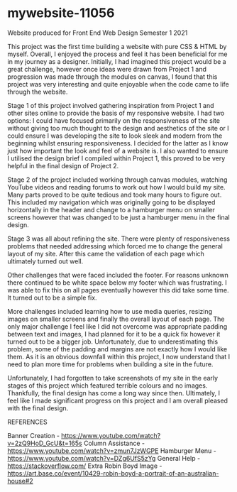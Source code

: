 # mywebsite-11056
 Website produced for Front End Web Design Semester 1 2021

This project was the first time building a website with pure CSS & HTML by myself. Overall, I enjoyed the process and feel it has been beneficial for me in my journey as a designer. Initially, I had imagined this project would be a great challenge, however once ideas were drawn from Project 1 and progression was made through the modules on canvas, I found that this project was very interesting and quite enjoyable when the code came to life through the website.

Stage 1 of this project involved gathering inspiration from Project 1 and other sites online to provide the basis of my responsive website. I had two options: I could have focused primarily on the responsiveness of the site without giving too much thought to the design and aesthetics of the site or I could ensure I was developing the site to look sleek and modern from the beginning whilst ensuring responsiveness. I decided for the latter 
as I know just how important the look and feel of a website is. I also wanted to ensure I utilised the design brief I compiled within Project 1, this proved to be very helpful in the final design of Project 2.

Stage 2 of the project included working through canvas modules, watching YouTube videos and reading forums to work out how I would build my site. Many parts proved to be quite tedious and took many hours to figure out. This included my navigation which was originally going to be displayed horizontally in the header and change to a hamburger menu on smaller screens however that was changed to be just a hamburger menu in the final design.

Stage 3 was all about refining the site. There were plenty of responsiveness problems that needed addressing which forced me to change the general layout of my site.  After this came the validation of each page which ultimately turned out well. 

Other challenges that were faced included the footer. For reasons unknown there continued to be white space below my footer which was frustrating. I was able to fix this on all pages eventually however this did take some time. It turned out to be a simple fix.

More challenges included learning how to use media queries, resizing images on smaller screens and finally the overall layout of each page. The only major challenge I feel like I did not overcome was appropriate padding between text and images, I had planned for it to be a quick fix however it turned out to be a bigger job. Unfortunately, due to underestimating this problem, some of the padding and margins are not exactly how I would like them. As it is an obvious downfall within this project, I now understand that I need to plan more time for problems when building a site in the future.

Unfortunately, I had forgotten to take screenshots of my site in the early stages of this project which featured terrible colours and no images. Thankfully, the final design has come a long way since then. Ultimately, I feel like I made significant progress on this project and I am overall pleased with the final design.
 
 REFERENCES

 Banner Creation - https://www.youtube.com/watch?v=2zQ9HoD_GcU&t=165s
 Column Assistance - https://www.youtube.com/watch?v=zmun7JzWGPE
 Hamburger Menu - https://www.youtube.com/watch?v=DZg6UfS5zYg
 General Help - https://stackoverflow.com/
 Extra Robin Boyd Image - https://art.base.co/event/10429-robin-boyd-a-portrait-of-an-australian-house#2
 